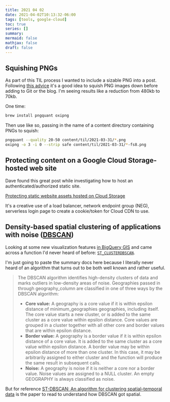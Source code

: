 ```yaml
---
title: 2021 04 02
date: 2021-04-02T10:13:32-06:00
tags: [tools, google-cloud]
toc: true
series: []
summary: 
mermaid: false
mathjax: false
draft: false
---
```


## Squishing PNGs

As part of this TIL process I wanted to include a sizable PNG into a post.
Following [this advice](https://til.simonwillison.net/macos/shrinking-pngs-with-pngquant-and-oxipng) it's a good idea to squish PNG images down before adding to Git or the blog.
I'm seeing results like a reduction from 480kb to 70kb.

One time:

```sh
brew install pngquant oxipng
```

Then use like so, passing in the name of a content directory containing PNGs to squish:

```sh
pngquant --quality 20-50 content/til/2021-03-31/*.png
oxipng -o 3 -i 0 --strip safe content/til/2021-03-31/*-fs8.png
```

## Protecting content on a Google Cloud Storage-hosted web site

Dave found this great post while investigating how to host an authenticated/authorized static site.

[Protecting static website assets hosted on Cloud Storage
](https://cloud.google.com/community/tutorials/securing-gcs-static-website)

It's a creative use of a load balancer, network endpoint group (NEG), serverless login page to create a cookie/token for Cloud CDN to use.

## Density-based spatial clustering of applications with noise ([DBSCAN](https://en.wikipedia.org/wiki/DBSCAN))

Looking at some new visualization features [in BigQuery GIS](https://cloud.google.com/blog/products/data-analytics/geospatial-insights-bigquery-gis-and-data-studio-choropleth) and came across a function I'd never heard of before: [`ST_CLUSTERDBSCAN`](https://cloud.google.com/bigquery/docs/reference/standard-sql/geography_functions#st_clusterdbscan).

I'm just going to paste the summary docs here because I literally never heard of an algorithm that turns out to be both well known and rather useful.

> The DBSCAN algorithm identifies high-density clusters of data and marks outliers in low-density areas of noise. Geographies passed in through geography_column are classified in one of three ways by the DBSCAN algorithm:
>
> - **Core value:** A geography is a core value if it is within epsilon distance of minimum_geographies geographies, including itself.
>   The core value starts a new cluster, or is added to the same cluster as a core value within epsilon distance.
>   Core values are grouped in a cluster together with all other core and border values that are within epsilon distance.
> - **Border value:** A geography is a border value if it is within epsilon distance of a core value.
  It is added to the same cluster as a core value within epsilon distance. A border value may be within epsilon distance of more than one cluster. In this case, it may be arbitrarily assigned to either cluster and the function will produce the same result in subsequent calls.
> - **Noise:** A geography is noise if it is neither a core nor a border value. Noise values are assigned to a NULL cluster. An empty GEOGRAPHY is always classified as noise.

But for reference [ST-DBSCAN: An algorithm for clustering spatial–temporal data][1] is the paper to read to understand how DBSCAN got spatial.

[1]: https://www.sciencedirect.com/science/article/pii/S0169023X06000218

